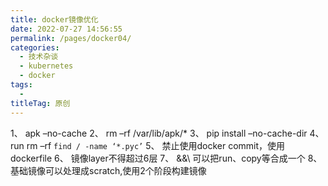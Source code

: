 ```yaml
---
title: docker镜像优化
date: 2022-07-27 14:56:55
permalink: /pages/docker04/
categories:
  - 技术杂谈
  - kubernetes
  - docker
tags:
  - 
titleTag: 原创
---
```


1、  apk –no-cache
2、  rm –rf /var/lib/apk/*
3、  pip install –no-cache-dir
4、  run rm –rf `find / -name ‘*.pyc’`
5、  禁止使用docker commit，使用dockerfile
6、  镜像layer不得超过6层
7、  &&\ 可以把run、copy等合成一个
8、  基础镜像可以处理成scratch,使用2个阶段构建镜像

